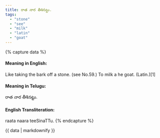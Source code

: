 ```yaml
---
title: రాత నార తీశినట్టు.
tags:
  - "stone"
  - "see"
  - "milk"
  - "latin"
  - "goat"
---
```


{% capture data %}
#### Meaning in English:
Like taking the bark off a stone.
(see No.59.)
To milk a he goat. (Latin.)[1]

#### Meaning in Telugu:
రాత నార తీశినట్టు.

#### English Transliteration:
raata naara teeSinaTTu.
{% endcapture %}

<div class="notice">{{ data | markdownify }}</div>

